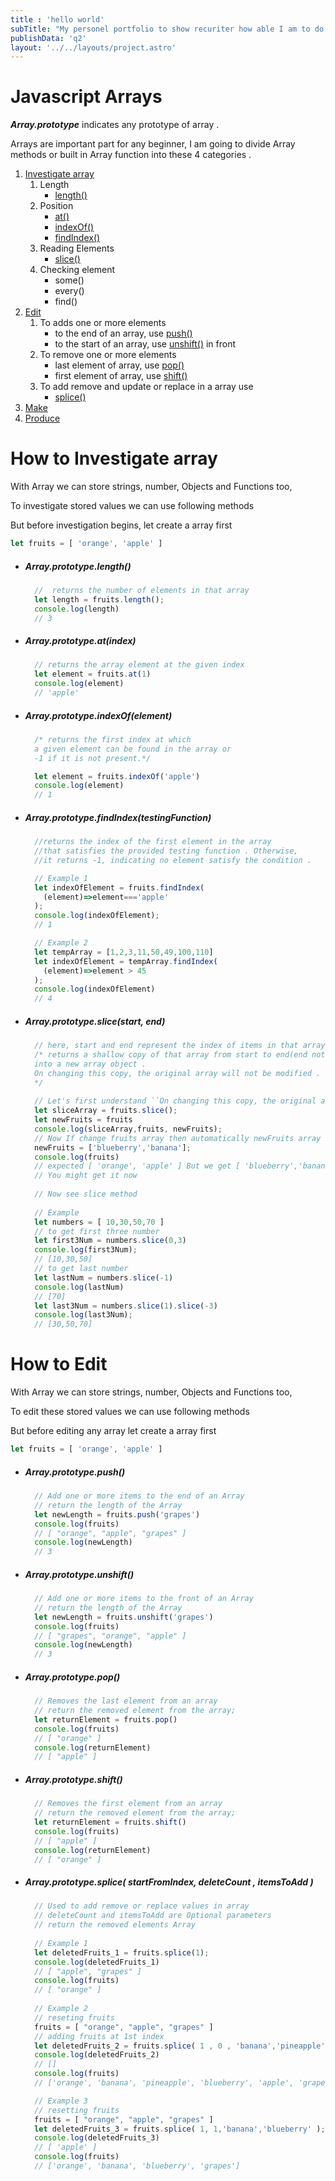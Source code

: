 ```yaml
---
title : 'hello world'
subTitle: "My personel portfolio to show recuriter how able I am to do stuff ." 
publishData: 'q2'
layout: '../../layouts/project.astro'
---
```

# Javascript Arrays

*__Array.prototype__* indicates any prototype of array .

Arrays are important part for any beginner, I am going to divide Array methods or built in Array function into these 4 categories . 
  1. [Investigate array](./jsArray#store)
      1. Length 
          + [length()](./jsArray/#arrayprototypelength)
      1. Position
          + [at()](./jsArray/#arrayprototypeatindex)
          + [indexOf()](./jsArray/#arrayprototypeindexofelement)
          + [findIndex()](./jsArray/#arrayprototypefindindextestingfunction)
      1. Reading Elements
          + [slice()](./jsArray/#arrayprototypeslicestart-end)
      1. Checking element
          + some()
          + every()
          + find()
  1. [Edit](./jsArray#edit)
      1. To adds one or more elements
          + to the end of an array, use [push()](./jsArray#arrayprototypepush) 
          + to the start of an array, use [unshift()](./jsArray#arrayprototypeunshift) in front
      1. To remove one or more elements
          + last element of array, use [pop()](./jsArray#arrayprototypepop)
          + first element of array, use [shift()](./jsArray#arrayprototypeshift)
      1. To add remove and update or replace  in a array use
          + [splice()](./jsArray#arrayprototypesplice-startfromindex-deletecount--itemstoadd-)
  1. [Make](./jsArray#make)
  1. [Produce](./jsArray#produce)
  
# How to Investigate array
With Array we can store strings, number, Objects and Functions too,

To investigate stored values we can use following methods 

But before investigation begins, let create a array first
```js
let fruits = [ 'orange', 'apple' ]
```
+ ##### *__Array.prototype.length()__*
    ```javascript
      //  returns the number of elements in that array
      let length = fruits.length();
      console.log(length)
      // 3
    ```
+ ##### *__Array.prototype.at(index)__*
    ```javascript
      // returns the array element at the given index
      let element = fruits.at(1)
      console.log(element)
      // 'apple'
    ```
+ ##### *__Array.prototype.indexOf(element)__*
    ```javascript
      /* returns the first index at which
      a given element can be found in the array or
      -1 if it is not present.*/

      let element = fruits.indexOf('apple')
      console.log(element)
      // 1
    ```
+ ##### *__Array.prototype.findIndex(testingFunction)__*
    ```javascript
      //returns the index of the first element in the array
      //that satisfies the provided testing function . Otherwise, 
      //it returns -1, indicating no element satisfy the condition .

      // Example 1
      let indexOfElement = fruits.findIndex(
        (element)=>element==='apple'
      );
      console.log(indexOfElement);
      // 1

      // Example 2
      let tempArray = [1,2,3,11,50,49,100,110]
      let indexOfElement = tempArray.findIndex(
        (element)=>element > 45
      );
      console.log(indexOfElement)
      // 4

    ```
+ ##### *__Array.prototype.slice(start, end)__*
    ```javascript
      // here, start and end represent the index of items in that array.
      /* returns a shallow copy of that array from start to end(end not included) 
      into a new array object .
      On changing this copy, the original array will not be modified .
      */
      
      // Let's first understand ``On changing this copy, the original array will not be modified. ``
      let sliceArray = fruits.slice();
      let newFruits = fruits
      console.log(sliceArray,fruits, newFruits);
      // Now If change fruits array then automatically newFruits array will change and vice-versa which is not what you expect 
      newFruits = ['blueberry','banana'];
      console.log(fruits)
      // expected [ 'orange', 'apple' ] But we get [ 'blueberry','banana' ] 
      // You might get it now
      
      // Now see slice method
      
      // Example
      let numbers = [ 10,30,50,70 ]
      // to get first three number
      let first3Num = numbers.slice(0,3)
      console.log(first3Num);
      // [10,30,50]
      // to get last number
      let lastNum = numbers.slice(-1)
      console.log(lastNum)
      // [70]
      let last3Num = numbers.slice(1).slice(-3)
      console.log(last3Num);
      // [30,50,70] 
    ```

# How to Edit 
With Array we can store strings, number, Objects and Functions too,

To edit these stored values we can use following methods 

But before editing any array let create a array first
```js
let fruits = [ 'orange', 'apple' ]
```
+ ##### *__Array.prototype.push()__*
    ```javascript
      // Add one or more items to the end of an Array
      // return the length of the Array
      let newLength = fruits.push('grapes')
      console.log(fruits)
      // [ "orange", "apple", "grapes" ]
      console.log(newLength)
      // 3
    ```
+ ##### *__Array.prototype.unshift()__*
    ```javascript
      // Add one or more items to the front of an Array
      // return the length of the Array
      let newLength = fruits.unshift('grapes')
      console.log(fruits)
      // [ "grapes", "orange", "apple" ]
      console.log(newLength)
      // 3
    ```
+ ##### *__Array.prototype.pop()__*
    ```javascript
      // Removes the last element from an array
      // return the removed element from the array;
      let returnElement = fruits.pop()
      console.log(fruits)
      // [ "orange" ]
      console.log(returnElement)
      // [ "apple" ]
    ```
+ ##### *__Array.prototype.shift()__*
    ```javascript
      // Removes the first element from an array
      // return the removed element from the array;
      let returnElement = fruits.shift()
      console.log(fruits)
      // [ "apple" ]
      console.log(returnElement)
      // [ "orange" ]
    ```

+ ##### *__Array.prototype.splice(__* startFromIndex, deleteCount , itemsToAdd *__)__*
    ```javascript
      // Used to add remove or replace values in array
      // deleteCount and itemsToAdd are Optional parameters
      // return the removed elements Array
      
      // Example 1 
      let deletedFruits_1 = fruits.splice(1);
      console.log(deletedFruits_1)
      // [ "apple", "grapes" ]
      console.log(fruits)
      // [ "orange" ]
      
      // Example 2 
      // reseting fruits 
      fruits = [ "orange", "apple", "grapes" ]
      // adding fruits at 1st index
      let deletedFruits_2 = fruits.splice( 1 , 0 , 'banana','pineapple','blueberry' );
      console.log(deletedFruits_2)
      // []
      console.log(fruits)
      // ['orange', 'banana', 'pineapple', 'blueberry', 'apple', 'grapes']

      // Example 3
      // resetting fruits
      fruits = [ "orange", "apple", "grapes" ]
      let deletedFruits_3 = fruits.splice( 1, 1,'banana','blueberry' );
      console.log(deletedFruits_3)
      // [ 'apple' ]
      console.log(fruits)
      // ['orange', 'banana', 'blueberry', 'grapes']
    ```
